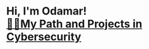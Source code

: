 <h1>Hi, I'm Odamar! <br/><a href="https://github.com/odariver"

👩‍💻My Path and Projects in Cybersecurity </h2>
